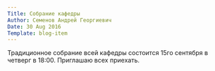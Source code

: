 ```yaml
---
Title: Собрание кафедры
Author: Семенов Андрей Георгиевич
Date: 30 Aug 2016
Template: blog-item
---
```


Традиционное собрание всей кафедры состоится 15го сентября в четверг в 18:00. Приглашаю всех приехать.
